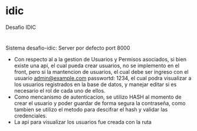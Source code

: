 # idic
Desafio IDIC

#
Sistema desafio-idic:
Server por defecto port 8000
* Con respecto al a la gestion de Usuarios y Permisos asociados, si bien existe una api, el cual pueda crear usuarios, no se implemento en el front,
pero si la mantencion de usuarios, el cual debe ser ingreso con el usuario admin@example.com passwortd: 1234, el cual podra visualizar a los usuarios registrados en la base de datos, y manejar editar si es necesario el rol de cada uno de ellos.
* Como mencanismo de autenticacion, se utilizo HASH al momento de crear el usuario y poder guardar de forma segura la contraseña, como tambien se utilizo el metodo para descifrar el hash y validar las credenciales.
* La api para visualizar los usuarios fue creada con la ruta
